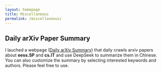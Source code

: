 ```yaml
---
layout: homepage
title: Miscellaneous
permalink: /miscellaneous/
---
```


## Daily arXiv Paper Summary

I lauched a webpage ([Daily arXiv Summary](https://weiiguo.github.io/daily-arXiv-ai-enhanced/)) that daily crawls arxiv papers about **eess.SP** and **cs.IT** and use DeepSeek to summarize them in Chinese. You can also customize the summary by selecting interested keywords and authors. Please feel free to use.